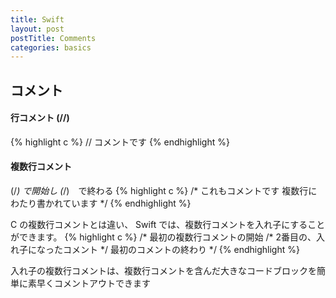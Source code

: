 ```yaml
---
title: Swift
layout: post
postTitle: Comments
categories: basics
---
```


## コメント

#### 行コメント (//)
{% highlight c %}
// コメントです
{% endhighlight %}

#### 複数行コメント
(/*) で開始し (*/)　で終わる
{% highlight c %}
/* これもコメントです
複数行にわたり書かれています */
{% endhighlight %}

C の複数行コメントとは違い、 Swift では、複数行コメントを入れ子にすることができます。
{% highlight c %}
/* 最初の複数行コメントの開始
/* 2番目の、入れ子になったコメント */
最初のコメントの終わり */
{% endhighlight %}

入れ子の複数行コメントは、複数行コメントを含んだ大きなコードブロックを簡単に素早くコメントアウトできます